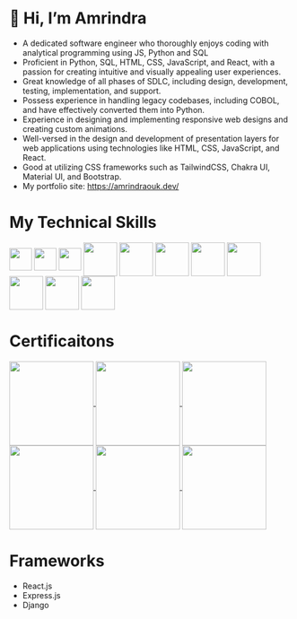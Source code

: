 # 👋 Hi, I’m Amrindra 
- A dedicated software engineer who thoroughly enjoys coding with analytical programming using JS, Python and SQL
- Proficient in Python, SQL, HTML, CSS, JavaScript, and React, with a passion for
creating intuitive and visually appealing user experiences.
- Great knowledge of all phases of SDLC, including design,
development, testing, implementation, and support.
- Possess experience in handling legacy codebases, including COBOL, and have effectively converted them into Python.
- Experience in designing and implementing responsive web designs and
creating custom animations.
- Well-versed in the design and development of presentation layers for
web applications using technologies like HTML, CSS, JavaScript, and React.
- Good at utilizing CSS frameworks such as TailwindCSS, Chakra UI, Material UI, and Bootstrap.
- My portfolio site: https://amrindraouk.dev/

# My Technical Skills
<p align="left">
  <img align="center" src="https://img.icons8.com/color/100/000000/python--v1.png" alt="" height="40" width="40" />
<!--   <img align="center" src="https://img.icons8.com/external-soft-fill-juicy-fish/60/external-sql-coding-and-development-soft-fill-soft-fill-juicy-fish.png" alt="" height="40" width="40" /> -->
  <img align="center" src="https://img.icons8.com/external-those-icons-flat-those-icons/24/external-SQL-development-files-those-icons-flat-those-icons.png" height="40" width="40" />
  <img align="center" src="https://img.icons8.com/color/48/my-sql.png" alt="" height="40" width="40" />
  <img align="center" src="https://img.icons8.com/color/100/000000/html-5--v1.png" alt="" height="60" width="60" />
  <img align="center" src="https://img.icons8.com/color/100/000000/css3.png" alt="" height="60" width="60" />
  <img align="center" src="https://img.icons8.com/color/100/000000/javascript--v1.png" height="60" width="60" />
  <img align="center" src="https://img.icons8.com/plasticine/100/000000/react.png" height="60" width="60" />
  <img align="center" src="https://img.icons8.com/color/100/000000/typescript.png" height="60" width="60" />
  <img align="center" src="https://img.icons8.com/color/100/000000/redux.png" height="60" width="60" />
  <img align="center" src="https://img.icons8.com/color/100/000000/nodejs.png" alt="" height="60" width="60" />
  <img align="center" src="https://img.icons8.com/color/100/000000/mongodb.png" height="60" width="60" />
</p>

# Certificaitons
<p align="left">
  <a href="https://www.credly.com/earner/earned/badge/b1883724-8c79-4ecd-8c5c-0d3cfb5bf3cd" target="_blank">
    <img align="center" src="https://images.credly.com/size/340x340/images/997d4586-e7b2-4174-9c76-5c7304953e2c/image.png" alt="" height="150" width="150" />
  <a/>
  <a href="https://www.credly.com/earner/earned/badge/8e8e61ac-6b9b-47de-a9db-03c67b1c651d" target="_blank">
    <img align="center" src="https://images.credly.com/size/340x340/images/4d81763c-b917-4ab9-92be-103af95c0a21/image.png" alt="" height="150" width="150" />
  <a/>
  <a href="https://www.credly.com/earner/earned/badge/d7da4b23-f431-4fe7-88a2-844d98a1dc17" target="_blank">
    <img align="center" src="https://images.credly.com/size/340x340/images/e91ed0b0-842b-417f-8d2f-b07535febdda/image.png" alt="" height="150" width="150" />
  <a/>
  <a href="https://www.credly.com/earner/earned/badge/263330e1-ad75-4792-9569-b479590ad180" target="_blank">
    <img align="center" src="https://images.credly.com/size/340x340/images/024324c7-4d4c-4008-8db7-01e0d4222126/image.png" alt="" height="150" width="150" />
  <a/>
  <a href="https://www.credly.com/earner/earned/badge/8019243c-46b4-48f6-90f5-bfac4bd60253" target="_blank">
    <img align="center" src="https://images.credly.com/size/340x340/images/efbdc0d6-b46e-4e3c-8cf8-2314d8a5b971/GCC_badge_python_1000x1000.png" alt="" height="150" width="150" />
  <a/>
  <a href="https://www.credly.com/earner/earned/badge/5088bcad-3f3e-4ce0-b089-5f8e2bdf8dab" target="_blank">
    <img align="center" src="https://images.credly.com/size/340x340/images/ae2f5bae-b110-4ea1-8e26-77cf5f76c81e/GCC_badge_IT_Support_1000x1000.png" alt="" height="150" width="150" />
  <a/>
</p>

# Frameworks
- React.js
- Express.js
- Django

<!---
Amrindra/Amrindra is a ✨ special ✨ repository because its `README.md` (this file) appears on your GitHub profile.
You can click the Preview link to take a look at your changes.
--->
